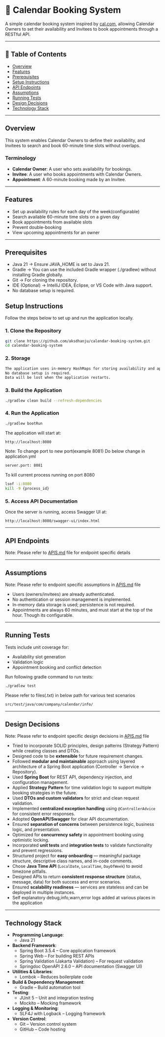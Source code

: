 
# 📅 Calendar Booking System

A simple calendar booking system inspired by [cal.com](https://cal.com), allowing Calendar Owners to set their availability and Invitees to book appointments through a RESTful API.

---

## 🧾 Table of Contents

- [Overview](#Overview)
- [Features](#Features)
- [Prerequisites](#Prerequisites)
- [Setup Instructions](#Setup-Instructions)
- [API Endpoints](#api-endpoints)
- [Assumptions](#overall-assumptions)
- [Running Tests](#running-tests)
- [Design Decisions](#design-decisions)
- [Technology Stack](#technology-stack)

---

## Overview

This system enables Calendar Owners to define their availability, and Invitees to search and book 60-minute time slots without overlaps.

### Terminology

- **Calendar Owner**: A user who sets availability for bookings.
- **Invitee**: A user who books appointments with Calendar Owners.
- **Appointment**: A 60-minute booking made by an Invitee.

---

## Features

- Set up availability rules for each day of the week(configurable)
- Search available 60-minute time slots on a given day
- Book appointments from available slots
- Prevent double-booking
- View upcoming appointments for an owner

---

## Prerequisites
- Java 21 → Ensure JAVA_HOME is set to Java 21.
- Gradle → You can use the included Gradle wrapper (./gradlew) without installing Gradle globally.
- Git → For cloning the repository.
- IDE (Optional) → IntelliJ IDEA, Eclipse, or VS Code with Java support.
- No database setup is required.

## Setup Instructions

Follow the steps below to set up and run the application locally.

### 1. Clone the Repository
```bash
git clone https://github.com/aksdhanju/calendar-booking-system.git
cd calendar-booking-system
```

### 2. Storage
```bash
The application uses in-memory HashMaps for storing availability and appointment data.
No database setup is required.
Data will be lost when the application restarts.
```

### 3. Build the Application

```bash
./gradlew clean build --refresh-dependencies
```

### 4. Run the Application

```bash
./gradlew bootRun
```
The application will start at:
```bash
http://localhost:8080
```
Note: To change port to new port(example 8081)
Do below change in application.yml
```bash
server.port: 8081
```

To kill current process running on port 8080
```bash
lsof -i:8080
kill -9 {process_id}
```

### 5. Access API Documentation

Once the server is running, access Swagger UI at:

```
http://localhost:8080/swagger-ui/index.html
```

---
## API Endpoints
Note: Please refer to [APIS.md](./APIS.md) file for endpoint specific details

---

## Assumptions
Note: Please refer to endpoint specific assumptions in [APIS.md](./APIS.md) file

- Users (owners/invitees) are already authenticated.
- No authentication or session management is implemented.
- In-memory data storage is used; persistence is not required.
- Appointments are always 60 minutes, and must start at the top of the hour. Though its configurable.

---

## Running Tests

Tests include unit coverage for:
- Availability slot generation
- Validation logic
- Appointment booking and conflict detection

Run following gradle command to run tests:
```bash
./gradlew test
```

Please refer to files(.txt) in below path for various test scenarios
```bash
src/test/java/com/company/calendar/info/
```

---

## Design Decisions
Note: Please refer to endpoint specific design decisions in [APIS.md](./APIS.md) file

- Tried to incorporate SOLID principles, design patterns (Strategy Pattern) while creating classes and DTOs.
- Designed code to be **extensible** for future requirement changes.
- Followed **modular and maintainable** approach using layered architecture of a Spring Boot application (Controller → Service → Repository).
- Used **Spring Boot** for REST API, dependency injection, and configuration management.
- Applied **Strategy Pattern** for time validation logic to support multiple booking strategies in the future.
- Used **DTOs and custom validators** for strict and clean request validation.
- Implemented **centralized exception handling** using `@ControllerAdvice` for consistent error responses.
- Adopted **OpenAPI/Swagger** for clear API documentation.
- Ensured **separation of concerns** between persistence logic, business logic, and presentation.
- Optimized for **concurrency safety** in appointment booking using optimistic locking.
- Incorporated **unit tests** and **integration tests** to validate functionality and prevent regressions.
- Structured project for **easy onboarding** — meaningful package structure, descriptive class names, and in-code comments.
- Chose **Java Time API** (`LocalDate`, `LocalTime`, `DayOfWeek`) to avoid timezone pitfalls.
- Designed APIs to return **consistent response structure** (status, message, data) for both success and error scenarios.
- Ensured **scalability readiness** — services are stateless and can be deployed in multiple instances.
- Self explanatory debug,info,warn,error logs added at various places in the application

---

## Technology Stack

- **Programming Language**:
    - Java 21
- **Backend Framework**:
    - Spring Boot 3.5.4 – Core application framework
    - Spring Web – For building REST APIs
    - Spring Validation (Jakarta Validation) – For request validation
    - Springdoc OpenAPI 2.6.0 – API documentation (Swagger UI)
- **Utilities & Libraries**:
    - Lombok – Reduces boilerplate code
- **Build & Dependency Management**:
    - Gradle – Build automation tool
- **Testing**:
    - JUnit 5 – Unit and integration testing
    - Mockito – Mocking framework
- **Logging & Monitoring**:
  - SLF4J with Logback – Logging framework
- **Version Control**:
  - Git – Version control system 
  - GitHub – Code hosting